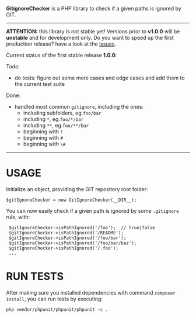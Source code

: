 **GitignoreChecker** is a PHP library to check if a given paths is ignored by GIT.

---
**ATTENTION:** this library is not stable yet! Versions prior to **v1.0.0** will be **unstable** and for development only.
Do you want to speed up the first production release? have a look at the [issues](https://github.com/inmarelibero/gitignore-checker/issues).

Current status of the first stable release **1.0.0**:

Todo:
- do tests: figure out some more cases and edge cases and add them to the current test suite

Done:
- handled most common `gitignore`, including the ones:
    - including subfolders, eg.`foo/bar`
    - including `*`, eg.`foo/*/bar`
    - including `**`, eg.`foo/**/bar`
    - beginning with `!`
    - beginning with `#`
    - beginning with `\#`
---

USAGE
===

Initialize an object, providing the GIT repository root folder:

    $gitIgnoreChecker = new GitIgnoreChecker(__DIR__);

You can now easily check if a given path is ignored by some `.gitignore` rule, with:

     $gitIgnoreChecker->isPathIgnored('/foo');  // true|false
     $gitIgnoreChecker->isPathIgnored('/README');
     $gitIgnoreChecker->isPathIgnored('/foo/bar');
     $gitIgnoreChecker->isPathIgnored('/foo/bar/baz');
     $gitIgnoreChecker->isPathIgnored('/.foo');
     ...

RUN TESTS
===

After making sure you installed dependencies with command `composer install`, you can run tests by executing:

    php vendor/phpunit/phpunit/phpunit -c .
